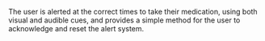 The user is alerted at the correct times to take their medication, using both visual and audible cues, and provides a simple method for the user to acknowledge and reset the alert system.
